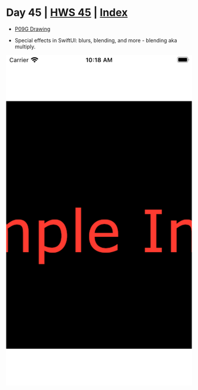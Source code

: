 # Day 45 | [HWS 45](https://www.hackingwithswift.com/100/swiftui/45) | [Index](https://github.com/JulesMoorhouse/100DaysOfSwiftUI/blob/main/README.md)

- [P09G Drawing](https://github.com/JulesMoorhouse/100DaysOfSwiftUI/blob/main/P09G%20Drawing/P09G%20Drawing/ContentView.swift) 

- Special effects in SwiftUI: blurs, blending, and more - blending aka multiply.

<img src="../Images/day45g.png">

